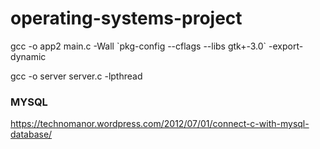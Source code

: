# operating-systems-project
gcc -o app2 main.c -Wall \`pkg-config --cflags --libs gtk+-3.0\` -export-dynamic

gcc -o server server.c -lpthread

### MYSQL
https://technomanor.wordpress.com/2012/07/01/connect-c-with-mysql-database/
